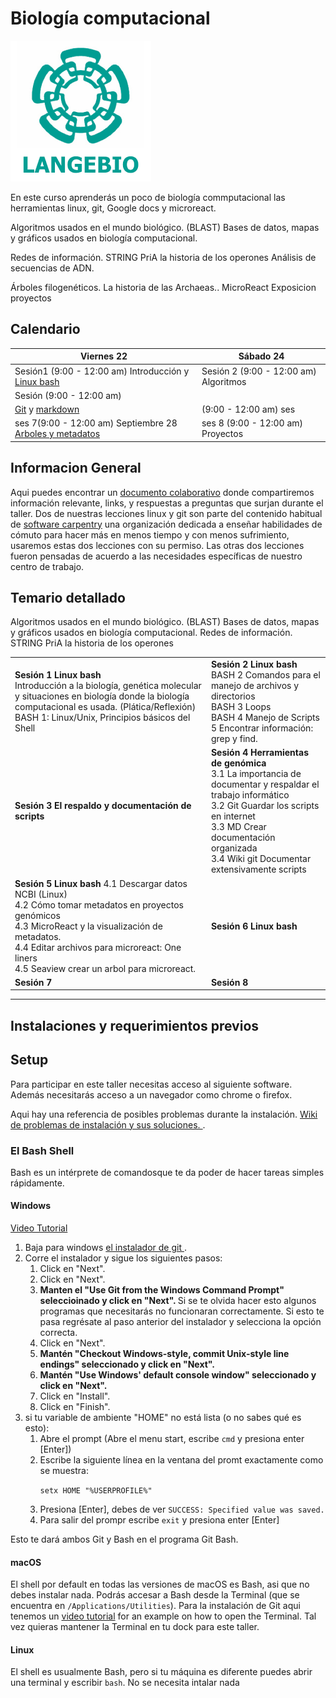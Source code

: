 # Biología computacional
![langebio](imagenes/langebio.png)  

En este curso aprenderás un poco de biología commputacional las herramientas linux, git, Google docs y microreact.  


Algoritmos usados en el mundo biológico. (BLAST)
Bases de datos, mapas y gráficos usados en biología computacional.


Redes de información. STRING PriA la historia de los operones
Análisis de secuencias de ADN.

Árboles filogenéticos. La historia de las Archaeas.. MicroReact
Exposicion proyectos


## Calendario  

|        Viernes 22                                       |            Sábado 24                 |
----------------------------------------------------------|--------------------------------------|
Sesión1 (9:00 - 12:00 am) Introducción y [Linux bash](https://swcarpentry.github.io/shell-novice-es/)               |   Sesión 2  (9:00 - 12:00 am) Algoritmos      |
|    Sesión (9:00 - 12:00 am)         |
[Git](paginas/git/sesion3.md) y [markdown](https://guides.github.com/pdfs/markdown-cheatsheet-online.pdf)  |  (9:00 - 12:00 am)      ses   |
ses 7(9:00 - 12:00 am) Septiembre 28 [Arboles y metadatos](paginas/genomica/genomica.md) | ses 8 (9:00 - 12:00 am) Proyectos |  
## Informacion General  
Aqui puedes encontrar un [documento colaborativo](https://etherpad.net/p/compbio  ) donde compartiremos información relevante, links, y respuestas a preguntas que surjan durante el taller. Dos de nuestras lecciones linux y git son parte del contenido habitual de [software carpentry](https://software-carpentry.org/) una organización dedicada a enseñar habilidades de cómuto para hacer más en menos tiempo y con menos sufrimiento, usaremos estas dos lecciones con su permiso. Las otras dos lecciones fueron pensadas de acuerdo a las necesidades específicas de nuestro centro de trabajo.   

## Temario detallado  
<table> 
    <tr><td> <b> Sesión 1 Linux bash </b> <br>
Introducción a la biología, genética molecular y situaciones en biología donde la biología computacional es usada. (Plática/Reflexión)
BASH 1: Linux/Unix, Principios básicos del Shell  <br>
    </td>
    <td> <b> Sesión 2 Linux bash </b>
BASH 2 Comandos para el manejo de archivos y directorios   <br>
BASH 3 Loops   <br>
BASH 4 Manejo de Scripts    <br>
5 Encontrar información: grep y find. <br> </td>
    
Algoritmos usados en el mundo biológico. (BLAST)
Bases de datos, mapas y gráficos usados en biología computacional.
Redes de información. STRING PriA la historia de los operones
       </td>
       </tr>
<tr> 
    <td><b> Sesión 3  El respaldo y documentación de scripts </b> <br></td>
<td> <b> Sesión 4  Herramientas de genómica </b> <br>  
3.1 La importancia de documentar y respaldar el trabajo informático <br>
3.2 Git Guardar los scripts en internet <br>
3.3 MD Crear documentación organizada <br>
3.4 Wiki git Documentar extensivamente scripts <br>
</td>
     <tr><td>
<b> Sesión 5 Linux bash </b>
4.1 Descargar datos NCBI (Linux) <br>  
4.2 Cómo tomar metadatos en proyectos genómicos <br>  
4.3 MicroReact y la visualización de metadatos. <br>  
4.4 Editar archivos para microreact: One liners <br>  
4.5 Seaview crear un arbol para microreact. <br>  
         </td> 
      <td>
       <b> Sesión 6 Linux bash </b>
       </td>
</tr>

<tr> <td>
    <b>Sesión 7</b>
    </td>
    <td><b>Sesión 8</b></td></tr>
</table>    
       
____________
## Instalaciones y requerimientos previos  
<h2 id="setup">Setup</h2>  

<p>
  Para participar en este taller necesitas acceso al siguiente software. Además necesitarás acceso a un navegador como chrome o firefox.   
  </p>
<p>
  Aqui hay una referencia de posibles problemas durante la instalación.  
  <a href = "{{site.swc_github}}/workshop-template/wiki/Configuration-Problems-and-Solutions">Wiki de problemas de instalación y sus soluciones. </a>.
</p>

<div id="shell">  
  <h3>El Bash Shell</h3>  
  <p>  
    Bash es un intérprete de comandosque te da poder de hacer tareas simples rápidamente.  
  </p>  

  <div class="row">  
    <div class="col-md-4">  
      <h4 id="shell-windows">Windows</h4>  
      <a href="https://www.youtube.com/watch?v=339AEqk9c-8">Video Tutorial</a>  
      <ol>  
        <li>Baja para windows <a href="https://git-for-windows.github.io/">el instalador de git </a>.</li>  
        <li>Corre el instalador y sigue los siguientes pasos:  
          <ol>  
            <li>Click en "Next".</li>  
            <li>Click en "Next".</li>    
            <li>  
              <strong>  
               Manten el "Use Git from the Windows Command Prompt" seleccioinado y  click en "Next".  
              </strong>  
                Si se te olvida hacer esto algunos programas que necesitarás no funcionaran correctamente.  
                Si esto te pasa regrésate al paso anterior del instalador y selecciona la opción correcta.  
            </li>  
            <li>Click en "Next".</li>
            <li>  
              <strong>  
                Mantén "Checkout Windows-style, commit Unix-style line endings" seleccionado y click en "Next".
              </strong>
            </li>
            <li>  
              <strong>  
                Mantén "Use Windows' default console window" seleccionado y click en "Next".  
              </strong>  
            </li>  
            <li>Click en "Install".</li>
            <li>Click en "Finish".</li>  
          </ol>  
        </li>  
        <li>  
          si tu variable de ambiente "HOME" no está lista (o no sabes qué es esto):
          <ol>
            <li>Abre el prompt (Abre el menu start, escribe <code>cmd</code> y presiona enter [Enter])</li>
            <li>
              Escribe la siguiente línea en la ventana del promt exactamente como se  muestra:  
              <p><code>setx HOME "%USERPROFILE%"</code></p>  
            </li>  
            <li>Presiona [Enter], debes de ver <code>SUCCESS: Specified value was saved.</code></li>
            <li>Para salir del prompr escribe <code>exit</code> y presiona enter [Enter]</li>
          </ol>
        </li>
      </ol>
      <p>Esto te dará ambos Git y Bash en el programa Git Bash.</p>
    </div>
    <div class="col-md-4">
      <h4 id="shell-macosx">macOS</h4>
      <p>
        El shell por default en todas las versiones de macOS es Bash, asi que no debes instalar nada.  Podrás accesar a Bash desde la Terminal
        (que se encuentra en        <code>/Applications/Utilities</code>).
        Para la instalación de Git aqui tenemos un <a href="https://www.youtube.com/watch?v=9LQhwETCdwY ">video tutorial</a>
        for an example on how to open the Terminal.
        Tal vez quieras mantener la Terminal en tu dock para este taller.  
      </p>
    </div>
    <div class="col-md-4">
      <h4 id="shell-linux">Linux</h4>
      <p>
        El shell es usualmente Bash, pero si tu máquina es diferente puedes abrir una terminal y escribir <code>bash</code>.  
        No se necesita intalar nada
      </p>
    </div>
  </div>
</div> 
